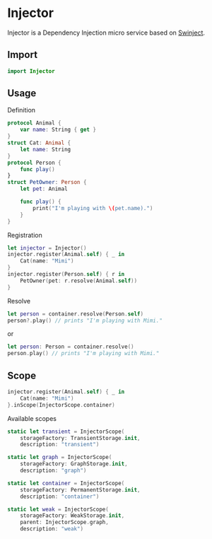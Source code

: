 # Injector

Injector is a Dependency Injection micro service based on [Swinject](https://github.com/Swinject/Swinject).

## Import

```swift
import Injector
```

## Usage

Definition

```Swift
protocol Animal {
    var name: String { get }
}
struct Cat: Animal {
    let name: String
}
protocol Person {
    func play()
}
struct PetOwner: Person {
    let pet: Animal

    func play() {
        print("I'm playing with \(pet.name).")
    }
}
```

Registration

```Swift
let injector = Injector()
injector.register(Animal.self) { _ in 
    Cat(name: "Mimi") 
}
injector.register(Person.self) { r in
    PetOwner(pet: r.resolve(Animal.self))
}
```

Resolve

```Swift
let person = container.resolve(Person.self)
person?.play() // prints "I'm playing with Mimi."
```

or

```Swift
let person: Person = container.resolve()
person.play() // prints "I'm playing with Mimi."
```

## Scope

```Swift
injector.register(Animal.self) { _ in 
    Cat(name: "Mimi") 
}.inScope(InjectorScope.container)
```

Available scopes
```Swift
static let transient = InjectorScope(
    storageFactory: TransientStorage.init,
    description: "transient")

static let graph = InjectorScope(
    storageFactory: GraphStorage.init,
    description: "graph")

static let container = InjectorScope(
    storageFactory: PermanentStorage.init,
    description: "container")

static let weak = InjectorScope(
    storageFactory: WeakStorage.init,
    parent: InjectorScope.graph,
    description: "weak")
```